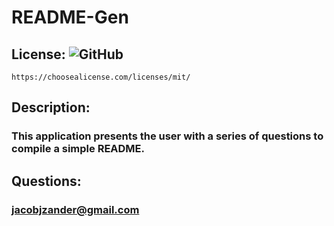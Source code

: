 #  README-Gen
  
  ## License: ![GitHub](https://img.shields.io/badge/license-MIT-green)
    https://choosealicense.com/licenses/mit/

  ## Description:
  ### This application presents the user with a series of questions to compile a simple README.
  
  ## Questions:
  ### jacobjzander@gmail.com 
 
